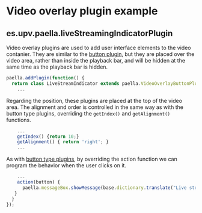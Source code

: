 ---
---


# Video overlay plugin example

## es.upv.paella.liveStreamingIndicatorPlugin

Video overlay plugins are used to add user interface elements to the video contanier. They are similar to the [button plugin](button_plugin.md), but they are placed over the video area, rather than inside the playback bar, and will be hidden at the same time as the playback bar is hidden.

```javascript
paella.addPlugin(function() {
  return class LiveStreamIndicator extends paella.VideoOverlayButtonPlugin {
    ...
```

Regarding the position, these plugins are placed at the top of the video area. The alignment and order is controlled in the same way as with the button type plugins, overriding the `getIndex()` and `getAlignment()` functions.

```javascript
    ...
    getIndex() {return 10;}
    getAlignment() { return 'right'; }
    ...
```

As with [button type plugins](button_plugin.md), by overriding the action function we can program the behavior when the user clicks on it.


```javascript
    ...
    action(button) {
      paella.messageBox.showMessage(base.dictionary.translate("Live streaming mode: This is a live video, so, some capabilities of the player are disabled"));
   }
  }
});
```

